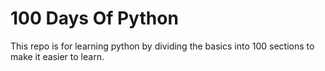 # 100 Days Of Python 
This repo is for learning python by dividing the basics into 100 sections to make it easier to learn.
